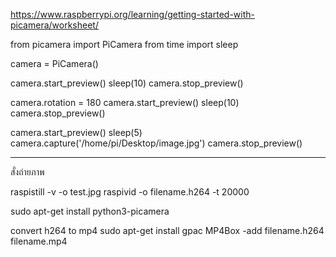 https://www.raspberrypi.org/learning/getting-started-with-picamera/worksheet/

from picamera import PiCamera
from time import sleep

camera = PiCamera()

camera.start_preview()
sleep(10)
camera.stop_preview()

camera.rotation = 180
camera.start_preview()
sleep(10)
camera.stop_preview()

camera.start_preview()
sleep(5)
camera.capture('/home/pi/Desktop/image.jpg')
camera.stop_preview()

--------------------------------------------

สั่งถ่ายภาพ

raspistill -v -o test.jpg
raspivid -o filename.h264 -t 20000

sudo apt-get install python3-picamera

convert h264 to mp4
sudo apt-get install gpac
MP4Box -add filename.h264 filename.mp4
